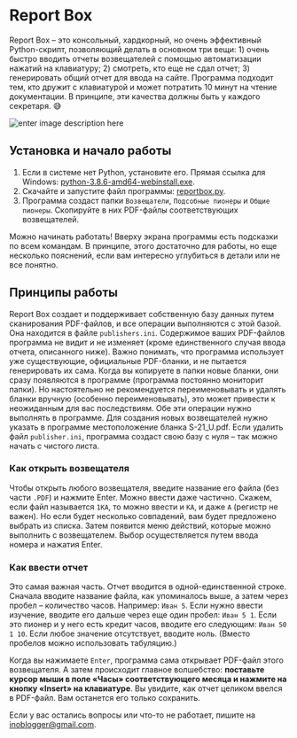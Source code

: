 # Report Box

Report Box – это консольный, хардкорный, но очень эффективный Python-скрипт, позволяющий делать в основном три вещи: 1) очень быстро вводить отчеты возвещателей с помощью автоматизации нажатий на клавиатуру; 2) смотреть, кто еще не сдал отчет; 3) генерировать общий отчет для ввода на сайте. Программа подходит тем, кто дружит с клавиатурой и может потратить 10 минут на чтение документации. В принципе, эти качества должны быть у каждого секретаря. 😅

![enter image description here](https://blogger.googleusercontent.com/img/b/R29vZ2xl/AVvXsEgdDMANp-O41IGGhyphenhyphenzAA8J44qGLwslIZARN6HlVlFqZPK5LqqEtO1TObH6CGH08MelkJDfJ3SlqvffYi4NLLDN0U_awT8B3ZWNVrY2ACXSbOiibCXCsj12Qiwpot-eMh_tp_TsAsYtwz66evBBL-GtcDT9oCX_kOk8NREhbKjg97re5TlE3CqyFKHHLtzJI/s636/rocket_box.png)

## Установка и начало работы

1. Если в системе нет Python, установите его. Прямая ссылка для Windows: [python-3.8.6-amd64-webinstall.exe](https://www.python.org/ftp/python/3.8.6/python-3.8.6-amd64-webinstall.exe).
2. Скачайте и запустите файл программы: [reportbox.py](https://github.com/antorix/Report-Box/releases/download/release/reportbox.py).
3. Программа создаст папки `Возвещатели`, `Подсобные пионеры` и `Общие пионеры`. Скопируйте в них PDF-файлы соответствующих возвещателей.

Можно начинать работать! Вверху экрана программы есть подсказки по всем командам. В принципе, этого достаточно для работы, но еще несколько пояснений, если вам интересно углубиться в детали или не все понятно.

## Принципы работы

Report Box создает и поддерживает собственную базу данных путем сканирования PDF-файлов, и все операции выполняются с этой базой. Она находится в файле `publishers.ini`. Содержимое ваших PDF-файлов программа не видит и не изменяет (кроме единственного случая ввода отчета, описанного ниже). Важно понимать, что программа использует уже существующие, официальные PDF-бланки, и не пытается генерировать их сама. Когда вы копируете в папки новые бланки, они сразу появляются в программе (программа постоянно мониторит папки). Но настоятельно не рекомендуется переименовывать и удалять бланки вручную (особенно переименовывать), это может привести к неожиданным для вас последствиям. Обе эти операции нужно выполнять в программе. Для создания новых возвещателей нужно указать в программе местоположение бланка S-21_U.pdf. Если удалить файл `publisher.ini`, программа создаст свою базу с нуля – так можно начать с чистого листа.

### Как открыть возвещателя

Чтобы открыть любого возвещателя, введите название его файла (без части `.PDF`) и нажмите Enter. Можно ввести даже частично. Скажем, если файл называется `1КА`, то можно ввести и `КА`, и даже `А` (регистр не важен). Но если будет несколько совпадений, вам будет предложено выбрать из списка. Затем появится меню действий, которые можно выполнить с возвещателем. Выбор осуществляется путем ввода номера и нажатия Enter.

### Как ввести отчет

Это самая важная часть. Отчет вводится в одной-единственной строке. Сначала вводите название файла, как упоминалось выше, а затем через пробел – количество часов. Например: `Иван 5`. Если нужно ввести изучение, вводите его дальше через еще один пробел: `Иван 5 1`. Если это пионер и у него есть кредит часов, вводите его следующим: `Иван 50 1 10`. Если любое значение отсутствует, вводите ноль. (Вместо пробелов можно использовать табуляцию.)

Когда вы нажимаете `Enter`, программа сама открывает PDF-файл этого возвещателя. А затем происходит главное волшебство: **поставьте курсор мыши в поле «Часы» соответствующего месяца и нажмите на кнопку «Insert» на клавиатуре**. Вы увидите, как отчет целиком ввелся в PDF-файл. Вам останется его только сохранить.

Если у вас остались вопросы или что-то не работает, пишите на [inoblogger@gmail.com](mailto:inoblogger@gmail.com).

